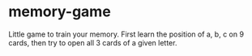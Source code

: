# memory-game

Little game to train your memory. First learn the position of a, b, c on 9 cards, then try to open all 3 cards of a given letter.
